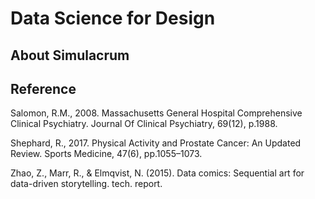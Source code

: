 # Data Science for Design
## About Simulacrum
## Reference
Salomon, R.M., 2008. Massachusetts General Hospital Comprehensive Clinical Psychiatry. Journal Of Clinical Psychiatry, 69(12), p.1988.

Shephard, R., 2017. Physical Activity and Prostate Cancer: An Updated Review. Sports Medicine, 47(6), pp.1055–1073.

Zhao, Z., Marr, R., & Elmqvist, N. (2015). Data comics: Sequential art for data-driven storytelling. tech. report.
